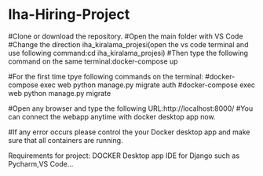 # Iha-Hiring-Project

#Clone or download the repository.
#Open the main folder with VS Code 
#Change the direction iha_kiralama_projesi(open the vs code terminal and use following command:cd iha_kiralama_projesi)
#Then type the following command on the same terminal:docker-compose up

#For the first time tpye following commands on the terminal:
#docker-compose exec web python manage.py migrate auth
#docker-compose exec web python manage.py migrate

#Open any browser and type the following URL:http://localhost:8000/
#You can connect the webapp anytime with docker desktop app now.

#If any error occurs please control the your Docker desktop app and make sure that all containers are running.

Requirements for project:
DOCKER Desktop app
IDE for Django such as Pycharm,VS Code...
